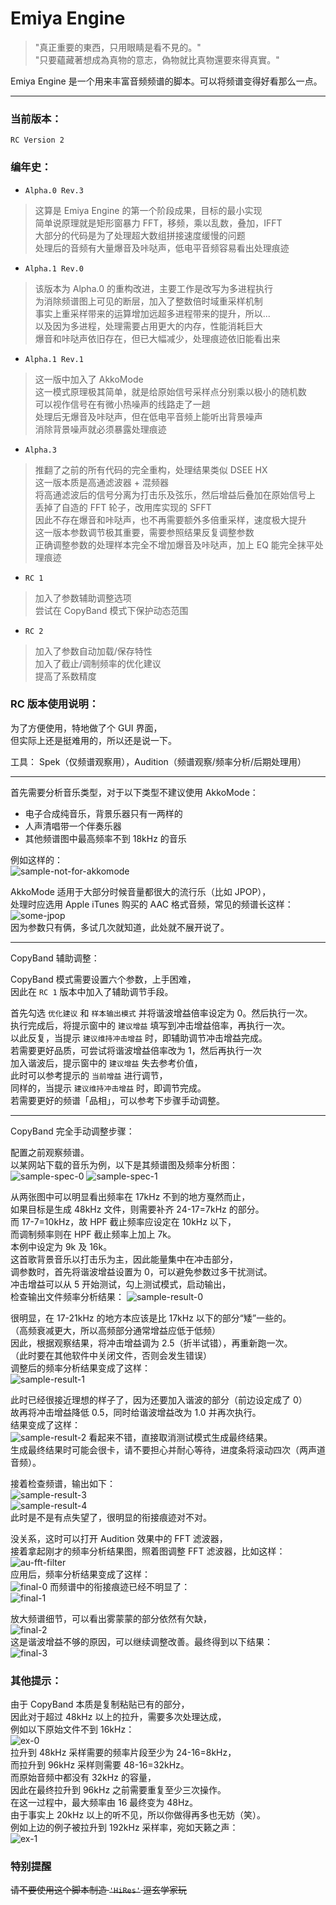 # Emiya Engine 

> "真正重要的東西，只用眼睛是看不見的。"  
> "只要蘊藏著想成為真物的意志，偽物就比真物還要來得真實。"  

Emiya Engine 是一个用来丰富音频频谱的脚本。可以将频谱变得好看那么一点。  

---

### 当前版本：

`RC Version 2`

### 编年史：

 - `Alpha.0 Rev.3`
 > 这算是 Emiya Engine 的第一个阶段成果，目标的最小实现  
 > 简单说原理就是矩形窗暴力 FFT，移频，乘以乱数，叠加，IFFT  
 > 大部分的代码是为了处理超大数组拼接速度缓慢的问题  
 > 处理后的音频有大量爆音及咔哒声，低电平音频容易看出处理痕迹  
 - `Alpha.1 Rev.0`
 > 该版本为 Alpha.0 的重构改进，主要工作是改写为多进程执行  
 > 为消除频谱图上可见的断层，加入了整数倍时域重采样机制  
 > 事实上重采样带来的运算增加远超多进程带来的提升，所以...  
 > 以及因为多进程，处理需要占用更大的内存，性能消耗巨大  
 > 爆音和咔哒声依旧存在，但已大幅减少，处理痕迹依旧能看出来  
 - `Alpha.1 Rev.1`
 > 这一版中加入了 AkkoMode  
 > 这一模式原理极其简单，就是给原始信号采样点分别乘以极小的随机数  
 > 可以视作信号在有微小热噪声的线路走了一趟  
 > 处理后无爆音及咔哒声，但在低电平音频上能听出背景噪声  
 > 消除背景噪声就必须暴露处理痕迹  
 - `Alpha.3`
 > 推翻了之前的所有代码的完全重构，处理结果类似 DSEE HX   
 > 这一版本质是高通滤波器 + 混频器  
 > 将高通滤波后的信号分离为打击乐及弦乐，然后增益后叠加在原始信号上  
 > 丢掉了自造的 FFT 轮子，改用库实现的 SFFT  
 > 因此不存在爆音和咔哒声，也不再需要额外多倍重采样，速度极大提升  
 > 这一版本参数调节极其重要，需要参照结果反复调整参数  
 > 正确调整参数的处理样本完全不增加爆音及咔哒声，加上 EQ 能完全抹平处理痕迹
 - `RC 1`
 > 加入了参数辅助调整选项  
 > 尝试在 CopyBand 模式下保护动态范围  
 - `RC 2`
 > 加入了参数自动加载/保存特性  
 > 加入了截止/调制频率的优化建议  
 > 提高了系数精度  
 
### RC 版本使用说明：

为了方便使用，特地做了个 GUI 界面，  
但实际上还是挺难用的，所以还是说一下。

工具： Spek（仅频谱观察用），Audition（频谱观察/频率分析/后期处理用）

---

首先需要分析音乐类型，对于以下类型不建议使用 AkkoMode：
 - 电子合成纯音乐，背景乐器只有一两样的
 - 人声清唱带一个伴奏乐器
 - 其他频谱图中最高频率不到 18kHz 的音乐

例如这样的：  
![sample-not-for-akkomode](https://i.imgur.com/Fd4EoGN.jpg?1)

AkkoMode 适用于大部分时候音量都很大的流行乐（比如 JPOP），  
处理时应选用 Apple iTunes 购买的 AAC 格式音频，常见的频谱长这样：  
![some-jpop](https://i.imgur.com/swdtDz6.jpg)  
因为参数只有俩，多试几次就知道，此处就不展开说了。

---

CopyBand 辅助调整：

CopyBand 模式需要设置六个参数，上手困难，  
因此在 `RC 1` 版本中加入了辅助调节手段。  

首先勾选 `优化建议` 和 `样本输出模式` 并将谐波增益倍率设定为 0。然后执行一次。  
执行完成后，将提示窗中的 `建议增益` 填写到冲击增益倍率，再执行一次。  
以此反复，当提示 `建议维持冲击增益` 时，即辅助调节冲击增益完成。  
若需要更好品质，可尝试将谐波增益倍率改为 1，然后再执行一次  
加入谐波后，提示窗中的 `建议增益` 失去参考价值，  
此时可以参考提示的 `当前增益` 进行调节，  
同样的，当提示 `建议维持冲击增益` 时，即调节完成。  
若需要更好的频谱「品相」，可以参考下步骤手动调整。

---

CopyBand 完全手动调整步骤：

配置之前观察频谱。  
以某网站下载的音乐为例，以下是其频谱图及频率分析图：  
![sample-spec-0](https://i.imgur.com/RzEzmtl.jpg) 
![sample-spec-1](https://i.imgur.com/t0ps5iS.png)

从两张图中可以明显看出频率在 17kHz 不到的地方戛然而止，  
如果目标是生成 48kHz 文件，则需要补齐 24-17=7kHz 的部分。  
而 17-7=10kHz，故 HPF 截止频率应设定在 10kHz 以下，  
而调制频率则在 HPF 截止频率上加上 7k。  
本例中设定为 9k 及 16k。  
这首歌背景音乐以打击乐为主，因此能量集中在冲击部分，  
调参数时，首先将谐波增益设置为 0，可以避免参数过多干扰测试。  
冲击增益可以从 5 开始测试，勾上测试模式，启动输出，  
检查输出文件频率分析结果：
![sample-result-0](https://i.imgur.com/gqBmSFy.png)

很明显，在 17-21kHz 的地方本应该是比 17kHz 以下的部分“矮”一些的。  
（高频衰减更大，所以高频部分通常增益应低于低频）  
因此，根据观察结果，将冲击增益调为 2.5（折半试错），再重新跑一次。  
（此时要在其他软件中关闭文件，否则会发生错误）  
调整后的频率分析结果变成了这样：  
![sample-result-1](https://i.imgur.com/aDempeR.png)

此时已经很接近理想的样子了，因为还要加入谐波的部分（前边设定成了 0）  
故再将冲击增益降低 0.5，同时给谐波增益改为 1.0 并再次执行。  
结果变成了这样：  
![sample-result-2](https://i.imgur.com/cAqZdbQ.png)
看起来不错，直接取消测试模式生成最终结果。  
生成最终结果时可能会很卡，请不要担心并耐心等待，进度条将滚动四次（两声道音频）。

接着检查频谱，输出如下：  
![sample-result-3](https://i.imgur.com/E5I1fMf.jpg)  
![sample-result-4](https://i.imgur.com/pFZDbHB.png)  
此时是不是有点失望了，很明显的衔接痕迹对不对。

没关系，这时可以打开 Audition 效果中的 FFT 滤波器，  
接着拿起刚才的频率分析结果图，照着图调整 FFT 滤波器，比如这样：  
![au-fft-filter](https://i.imgur.com/dbHxIKH.png)  
应用后，频率分析结果变成了这样：  
![final-0](https://i.imgur.com/9eYJs8V.png)
而频谱中的衔接痕迹已经不明显了：  
![final-1](https://i.imgur.com/X1cDgcX.jpg)

放大频谱细节，可以看出雾蒙蒙的部分依然有欠缺，  
![final-2](https://i.imgur.com/9AbW9j2.jpg)  
这是谐波增益不够的原因，可以继续调整改善。最终得到以下结果：  
![final-3](https://i.imgur.com/2UO9OnW.jpg)  

### 其他提示：

由于 CopyBand 本质是复制粘贴已有的部分，  
因此对于超过 48kHz 以上的拉升，需要多次处理达成，  
例如以下原始文件不到 16kHz：  
![ex-0](https://i.imgur.com/eAui0i7.jpg)  
拉升到 48kHz 采样需要的频率片段至少为 24-16=8kHz，  
而拉升到 96kHz 采样则需要 48-16=32kHz。  
而原始音频中都没有 32kHz 的容量，  
因此在最终拉升到 96kHz 之前需要重复至少三次操作。  
在这一过程中，最大频率由 16 最终变为 48Hz。  
由于事实上 20kHz 以上的听不见，所以你做得再多也无妨（笑）。  
例如上边的例子被拉升到 192kHz 采样率，宛如天籁之声：  
![ex-1](https://i.imgur.com/QWKpaHA.jpg)

### 特别提醒  
~~请不要使用这个脚本制造 `'HiRes'` 逗玄学家玩~~

